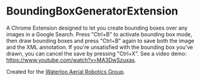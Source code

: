 # BoundingBoxGeneratorExtension
A Chrome Extension designed to let you create bounding boxes over any images in a Google Search. Press "Ctrl+B" to activate bounding box mode, then draw bounding boxes and press "Ctrl+B" again to save both the image and the XML annotation. If you're unsatisfied with the bounding box you've drawn, you can cancel the save by pressing "Ctrl+X". See a video demo: https://www.youtube.com/watch?v=MA3DwSzuxas.

Created for the [Waterloo Aerial Robotics Group](https://github.com/UWARG).
